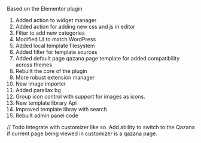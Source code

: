 Based on the Elementor plugin

1. Added action to widget manager
2. Added action for adding new css and js in editor
3. Filter to add new categories
5. Modified UI to match WordPress
6. Added local template filesystem
7. Added filter for template sources
8. Added default page qazana page template for added compatibility across themes
9. Rebuilt the core of the plugin
10. More robust extension manager
11. New image importer
12. Added parallax bg
13. Group icon control with support for images as icons.
14. New template library Api
15. Improved template libray with search
16. Rebuilt admin panel code


// Todo
Integrate with customizer like so. Add ability to switch to the Qazana if current page being viewed in customizer is a qazana page.
